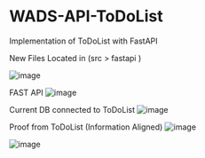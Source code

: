 # WADS-API-ToDoList
Implementation of ToDoList with FastAPI


New Files Located in (src > fastapi )

![image](https://github.com/VaniaAgnes/WADS-API-ToDoList/assets/114584857/d05fde30-b5d4-40e2-92d4-08ccbc15912f)



FAST API
![image](https://github.com/VaniaAgnes/WADS-API-ToDoList/assets/114584857/533bd0a0-2070-4507-9d30-35606dea3366)



Current DB connected to ToDoList
![image](https://github.com/VaniaAgnes/WADS-API-ToDoList/assets/114584857/5a5522bf-8780-4cd9-abc5-015d6c9a2bfa)




Proof from ToDoList (Information Aligned) 
![image](https://github.com/VaniaAgnes/WADS-API-ToDoList/assets/114584857/f1245875-11c3-4621-b6a5-19f635510823)



![image](https://github.com/VaniaAgnes/WADS-API-ToDoList/assets/114584857/db4c925b-c4ef-4b48-bb63-ac9c602155b7)


